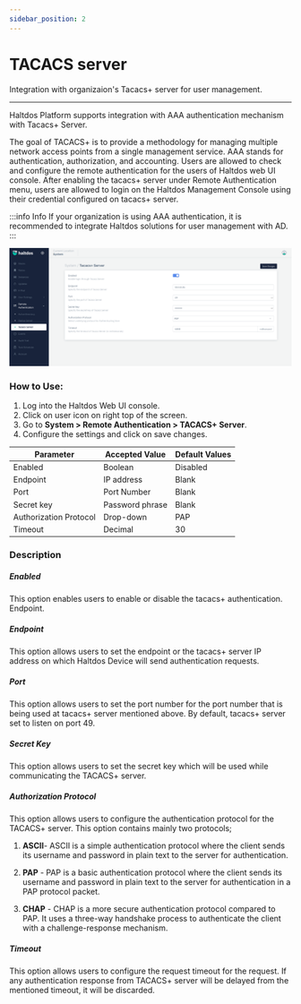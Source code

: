```yaml
---
sidebar_position: 2
---
```


# TACACS server

Integration with organizaion's Tacacs+ server for user management.

---

Haltdos Platform supports integration with AAA authentication mechanism with Tacacs+ Server.

The goal of TACACS+ is to provide a methodology for managing multiple network access points from a single management service. AAA stands for authentication, authorization, and accounting. Users are allowed to check and configure the remote authentication for the users of Haltdos web UI console. After enabling the tacacs+ server under Remote Authentication menu, users are allowed to login on the Haltdos Management Console using their credential configured on tacacs+ server.


:::info Info
If your organization is using AAA authentication, it is recommended to integrate Haltdos solutions for user management with AD.
:::

![activedirectory](/img/platform/v7/docs/tacacs.png)

### How to Use:

1. Log into the Haltdos Web UI console.
2. Click on user icon on right top of the screen.
3. Go to **System > Remote Authentication > TACACS+ Server**.
4. Configure the settings and click on save changes.


| Parameter              | Accepted Value  | Default Values |
|------------------------|-----------------|----------------|
| Enabled                | Boolean         | Disabled       |
| Endpoint               | IP address      | Blank          |
| Port                   | Port Number     | Blank          |
| Secret key             | Password phrase | Blank          |
| Authorization Protocol | Drop-down       | PAP            |
| Timeout                | Decimal         | 30             |

### Description

##### **Enabled**

This option enables users to enable or disable the tacacs+ authentication.
Endpoint.

##### **Endpoint**

This option allows users to set the endpoint or the tacacs+ server IP address on which Haltdos Device will send authentication requests.

##### **Port**

This option allows users to set the port number for the port number that is being used at tacacs+ server mentioned above. By default, tacacs+ server set to listen on port 49.

##### **Secret Key**

This option allows users to set the secret key which will be used while communicating the TACACS+ server.

##### **Authorization Protocol**

This option allows users to configure the authentication protocol for the TACACS+ server. This option contains mainly two protocols;

1. **ASCII**- ASCII is a simple authentication protocol where the client sends its username and password in plain text to the server for authentication.

2. **PAP** - PAP is a basic authentication protocol where the client sends its username and password in plain text to the server for authentication in a PAP protocol packet.

3. **CHAP** - CHAP is a more secure authentication protocol compared to PAP. It uses a three-way handshake process to authenticate the client with a challenge-response mechanism.

##### **Timeout**

This option allows users to configure the request timeout for the request. If any authentication response from TACACS+ server will be delayed from the mentioned timeout, it will be discarded.